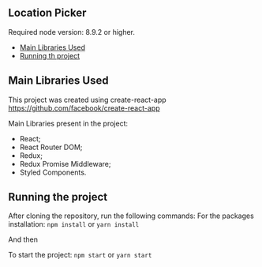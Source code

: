 ## Location Picker

Required node version: 8.9.2 or higher.

- [Main Libraries Used](#main-libraries-used)
- [Running th project](#running-the-project)

## Main Libraries Used

This project was created using create-react-app
https://github.com/facebook/create-react-app

Main Libraries present in the project:
- React;
- React Router DOM;
- Redux;
- Redux Promise Middleware;
- Styled Components.

## Running the project

After cloning the repository, run the following commands:
For the packages installation: `npm install` or `yarn install`

And then 

To start the project: `npm start` or `yarn start`
